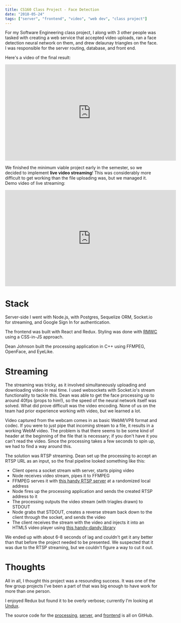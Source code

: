 ```yaml
---
title: CS160 Class Project - Face Detection
date: "2018-05-24"
tags: ["server", "frontend", "video", "web dev", "class project"]
---
```


For my Software Engineering class project, I along with 3 other people was tasked with creating a web service that accepted video uploads, ran a face detection neural network on them, and drew delaunay triangles on the face. I was responsible for the server routing, database, and front end.

Here's a video of the final result:

<iframe width="560" height="315" src="https://www.youtube.com/embed/9RE6Nfh6KuA" frameborder="0" allow="autoplay; encrypted-media" allowfullscreen></iframe>

We finished the minimum viable project early in the semester, so we decided to implement **live video streaming**! This was considerably more difficult to get working than the file uploading was, but we managed it. Demo video of live streaming:

<iframe width="560" height="315" src="https://www.youtube.com/embed/5yjUkBXFWF0?rel=0" frameborder="0" allow="autoplay; encrypted-media" allowfullscreen></iframe>

# Stack

Server-side I went with Node.js, with Postgres, Sequelize ORM, Socket.io for streaming, and Google Sign In for authentication.

The frontend was built with React and Redux. Styling was done with [RMWC](https://github.com/jamesmfriedman/rmwc) using a CSS-in-JS approach.

Dean Johnson built the processing application in C++ using FFMPEG, OpenFace, and EyeLike.

# Streaming

The streaming was tricky, as it involved simultaneously uploading and downloading video in real time. I used websockets with Socket.io's stream functionality to tackle this. Dean was able to get the face processing up to around 40fps (props to him!), so the speed of the neural network itself was solved. What did prove difficult was the video encoding. None of us on the team had prior experience working with video, but we learned a lot.

Video captured from the webcam comes in as basic WebM/VP8 format and codec. If you were to just pipe that incoming stream to a file, it results in a working WebM video. The problem is that there seems to be some kind of header at the beginning of the file that is necessary; if you don't have it you can't read the video. Since the processing takes a few seconds to spin up, we had to find a way around this.

The solution was RTSP streaming. Dean set up the processing to accept an RTSP URL as an input, so the final pipeline looked something like this:

* Client opens a socket stream with server, starts piping video
* Node receives video stream, pipes it to FFMPEG
* FFMPEG serves it with [this handy RTSP server](https://github.com/revmischa/rtsp-server) at a randomized local address
* Node fires up the processing application and sends the created RTSP address to it
* The processing outputs the video stream (with triagles drawn) to STDOUT
* Node grabs that STDOUT, creates a reverse stream back down to the client through the socket, and sends the video
* The client receives the stream with the video and injects it into an HTML5 video player using [this handy-dandy library](https://github.com/feross/mediasource)

We ended up with about 6-8 seconds of lag and couldn't get it any better than that before the project needed to be presented. We suspected that it was due to the RTSP streaming, but we couldn't figure a way to cut it out.

# Thoughts

All in all, I thought this project was a resounding success. It was one of the few group projects I've been a part of that was big enough to have work for more than one person.

I enjoyed Redux but found it to be overly verbose; currently I'm looking at [Undux](https://github.com/bcherny/undux).

The source code for the [processing](https://github.com/gregdumb/cs160), [server](https://github.com/gregdumb/cs160-server), and [frontend](https://github.com/gregdumb/cs160-frontend) is all on GitHub.
